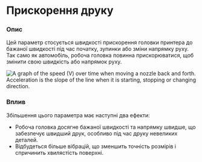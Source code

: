 Прискорення друку
====

### **Опис**

Цей параметр стосується швидкості прискорення головки принтера до бажаної швидкості під час початку, зупинки або зміни напрямку руху. Так само як автомобіль, робоча головка повинна прискорюватися, щоб змінити свою швидкість або напрямок руху.

![A graph of the speed (V) over time when moving a nozzle back and forth. Acceleration is the slope of the line when it is starting, stopping or changing direction.](../images/velocity_acceleration_jerk.svg)

### **Вплив**

Збільшення цього параметра має наступні два ефекти:

* Робоча головка досягне бажаної швидкості та напрямку швидше, що забезпечує швидший друк, особливо під час друку невеликих деталей.
* Відбудеться більше вібрацій, що зменшить точність розмірів і спричинить хвилястість поверхні.
